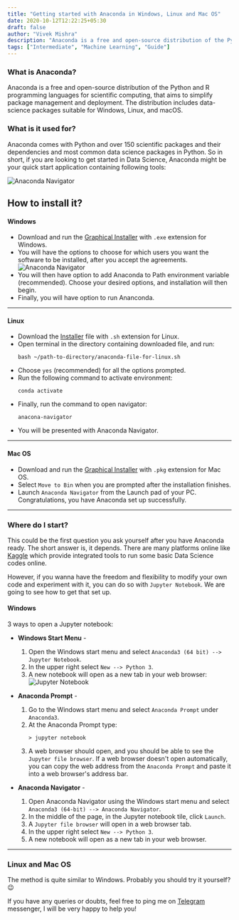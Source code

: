 ```yaml
---
title: "Getting started with Anaconda in Windows, Linux and Mac OS"
date: 2020-10-12T12:22:25+05:30
draft: false
author: "Vivek Mishra"
description: "Anaconda is a free and open-source distribution of the Python and R programming languages for scientific computing, that aims to simplify package management and deployment. The distribution includes data-science packages suitable for Windows, Linux, and macOS."
tags: ["Intermediate", "Machine Learning", "Guide"]
---
```


### What is Anaconda?

Anaconda is a free and open-source distribution of the Python and R programming languages for scientific computing, that aims to simplify package management and deployment. The distribution includes data-science packages suitable for Windows, Linux, and macOS.

### What is it used for?

Anaconda comes with Python and over 150 scientific packages and their dependencies and most common data science packages in Python. So in short, if you are looking to get started in Data Science, Anaconda might be your quick start application containing following tools:

![Anaconda Navigator](/img/anaconda-nav.png)

## How to install it?

#### Windows

- Download and run the [Graphical Installer](https://www.anaconda.com/products/individual) with `.exe` extension for Windows.
- You will have the options to choose for which users you want the software to be installed, after you accept the agreements.
  ![Anaconda Navigator](/img/anaconda-windows.png)
- You will then have option to add Anaconda to Path environment variable (recommended). Choose your desired options, and installation will then begin.
- Finally, you will have option to run Ananconda.

---

#### Linux

- Download the [Installer](https://www.anaconda.com/products/individual) file with `.sh` extension for Linux.
- Open terminal in the directory containing downloaded file, and run:
  ```console
  bash ~/path-to-directory/anaconda-file-for-linux.sh
  ```
- Choose `yes` (recommended) for all the options prompted.
- Run the following command to activate environment:
  ```console
  conda activate
  ```
- Finally, run the command to open navigator:
  ```console
  anacona-navigator
  ```
- You will be presented with Anaconda Navigator.

---

#### Mac OS

- Download and run the [Graphical Installer](https://www.anaconda.com/products/individual) with `.pkg` extension for Mac OS.
- Select `Move to Bin` when you are prompted after the installation finishes.
- Launch `Anaconda Navigator` from the Launch pad of your PC.
  Congratulations, you have Anaconda set up successfully.

---

### Where do I start?

This could be the first question you ask yourself after you have Anaconda ready. The short answer is, it depends. There are many platforms online like [Kaggle](https://www.kaggle.com/learn/overview) which provide integrated tools to run some basic Data Science codes online.

However, if you wanna have the freedom and flexibility to modify your own code and experiment with it, you can do so with `Jupyter Notebook`. We are going to see how to get that set up.

#### Windows

3 ways to open a Jupyter notebook:

- **Windows Start Menu** -

  1. Open the Windows start menu and select `Anaconda3 (64 bit) --> Jupyter Notebook`.
  2. In the upper right select `New --> Python 3`.
  3. A new notebook will open as a new tab in your web browser:
     ![Jupyter Notebook](/img/jupyter-windows.png)

- **Anaconda Prompt** -

  1. Go to the Windows start menu and select `Anaconda Prompt` under `Anaconda3`.
  2. At the Anaconda Prompt type:
     ```console
     > jupyter notebook
     ```
  3. A web browser should open, and you should be able to see the `Jupyter file browser`. If a web browser doesn't open automatically, you can copy the web address from the `Anaconda Prompt` and paste it into a web browser's address bar.

- **Anaconda Navigator** -

  1. Open Anaconda Navigator using the Windows start menu and select `Anaconda3 (64-bit) --> Anaconda Navigator`.
  2. In the middle of the page, in the Jupyter notebook tile, click `Launch`.
  3. A `Jupyter file browser` will open in a web browser tab.
  4. In the upper right select `New --> Python 3`.
  5. A new notebook will open as a new tab in your web browser.

---

### Linux and Mac OS

The method is quite similar to Windows. Probably you should try it yourself? :wink:

If you have any queries or doubts, feel free to ping me on [Telegram](https://t.me/vvekm) messenger, I will be very happy to help you!

